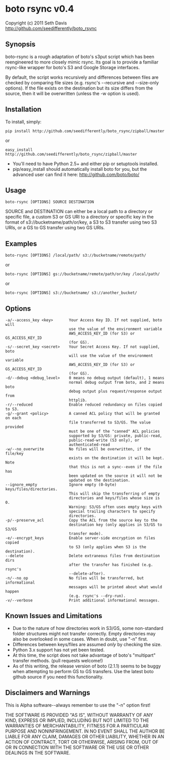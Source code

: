 # boto rsync v0.4 #

Copyright (c) 2011 Seth Davis    
http://github.com/seedifferently/boto_rsync

## Synopsis ##

boto-rsync is a rough adaptation of boto's s3put script which has been
reengineered to more closely mimic rsync. Its goal is to provide a familiar
rsync-like wrapper for boto's S3 and Google Storage interfaces.

By default, the script works recursively and differences between files are
checked by comparing file sizes (e.g. rsync's --recursive and --size-only
options). If the file exists on the destination but its size differs from
the source, then it will be overwritten (unless the -w option is used).

## Installation ##

To install, simply:

    pip install http://github.com/seedifferently/boto_rsync/zipball/master

or

    easy_install http://github.com/seedifferently/boto_rsync/zipball/master

 * You'll need to have Python 2.5+ and either pip or setuptools installed.
 * pip/easy_install should automatically install boto for you, but the advanced
   user can find it here: http://github.com/boto/boto/

## Usage ##

    boto-rsync [OPTIONS] SOURCE DESTINATION

SOURCE and DESTINATION can either be a local path to a directory or specific
file, a custom S3 or GS URI to a directory or specific key in the format of
s3://bucketname/path/or/key, a S3 to S3 transfer using two S3 URIs, or
a GS to GS transfer using two GS URIs.

## Examples ##

    boto-rsync [OPTIONS] /local/path/ s3://bucketname/remote/path/

or

    boto-rsync [OPTIONS] gs://bucketname/remote/path/or/key /local/path/

or

    boto-rsync [OPTIONS] s3://bucketname/ s3://another_bucket/

## Options ##

    -a/--access_key <key>       Your Access Key ID. If not supplied, boto will
                                use the value of the environment variable
                                AWS_ACCESS_KEY_ID (for S3) or GS_ACCESS_KEY_ID
                                (for GS).
    -s/--secret_key <secret>    Your Secret Access Key. If not supplied, boto
                                will use the value of the environment variable
                                AWS_ACCESS_KEY_ID (for S3) or GS_ACCESS_KEY_ID
                                (for GS).
    -d/--debug <debug_level>    0 means no debug output (default), 1 means
                                normal debug output from boto, and 2 means boto
                                debug output plus request/response output from
                                httplib.
    -r/--reduced                Enable reduced redundancy on files copied to S3.
    -g/--grant <policy>         A canned ACL policy that will be granted on each
                                file transferred to S3/GS. The value provided
                                must be one of the "canned" ACL policies
                                supported by S3/GS: private, public-read,
                                public-read-write (S3 only), or
                                authenticated-read
    -w/--no_overwrite           No files will be overwritten, if the file/key
                                exists on the destination it will be kept. Note
                                that this is not a sync--even if the file has
                                been updated on the source it will not be
                                updated on the destination.
    --ignore_empty              Ignore empty (0-byte) keys/files/directories.
                                This will skip the transferring of empty
                                directories and keys/files whose size is 0.
                                Warning: S3/GS often uses empty keys with
                                special trailing characters to specify
                                directories.
    -p/--preserve_acl           Copy the ACL from the source key to the
                                destination key (only applies in S3/GS to S3/GS
                                transfer mode).
    -e/--encrypt_keys           Enable server-side encryption on files copied
                                to S3 (only applies when S3 is the destination).
    --delete                    Delete extraneous files from destination dirs
                                after the transfer has finished (e.g. rsync's
                                --delete-after).
    -n/--no_op                  No files will be transferred, but informational
                                messages will be printed about what would happen
                                (e.g. rsync's --dry-run).
    -v/--verbose                Print additional informational messages.

## Known Issues and Limitations ##

 * Due to the nature of how directories work in S3/GS, some non-standard folder
   structures might not transfer correctly. Empty directories may also be
   overlooked in some cases. When in doubt, use "-n" first.
 * Differences between keys/files are assumed _only_ by checking the size.
 * Python 3.x support has not yet been tested.
 * At this time, the script does not take advantage of boto's "multipart"
   transfer methods. (pull requests welcome!)
 * As of this writing, the release version of boto (2.1.1) seems to be buggy
   when attempting to perform GS to GS transfers. Use the latest boto github
   source if you need this functionality.

## Disclaimers and Warnings ##

This is Alpha software--always remember to use the "-n" option first!

THE SOFTWARE IS PROVIDED "AS IS", WITHOUT WARRANTY OF ANY KIND, EXPRESS OR
IMPLIED, INCLUDING BUT NOT LIMITED TO THE WARRANTIES OF MERCHANTABILITY, FITNESS
FOR A PARTICULAR PURPOSE AND NONINFRINGEMENT. IN NO EVENT SHALL THE AUTHOR BE
LIABLE FOR ANY CLAIM, DAMAGES OR OTHER LIABILITY, WHETHER IN AN ACTION OF
CONTRACT, TORT OR OTHERWISE, ARISING FROM, OUT OF OR IN CONNECTION WITH THE
SOFTWARE OR THE USE OR OTHER DEALINGS IN THE SOFTWARE.
